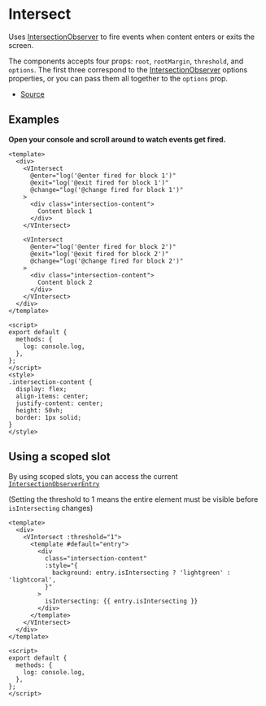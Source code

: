 # Intersect

Uses [IntersectionObserver](https://developer.mozilla.org/en-US/docs/Web/API/IntersectionObserver) to fire events when content enters or exits the screen.

The components accepts four props: `root`, `rootMargin`, `threshold`, and `options`. The first three correspond to the [IntersectionObserver](https://developer.mozilla.org/en-US/docs/Web/API/Intersection_Observer_API) options properties, or you can pass them all together to the `options` prop.

- [Source](https://github.com/AustinGil/vuetensils/blob/master/src/components/VIntersect/VIntersect.vue)

## Examples

**Open your console and scroll around to watch events get fired.**

```vue live
<template>
  <div>
    <VIntersect
      @enter="log('@enter fired for block 1')"
      @exit="log('@exit fired for block 1')"
      @change="log('@change fired for block 1')"
    >
      <div class="intersection-content">
        Content block 1
      </div>
    </VIntersect>

    <VIntersect
      @enter="log('@enter fired for block 2')"
      @exit="log('@exit fired for block 2')"
      @change="log('@change fired for block 2')"
    >
      <div class="intersection-content">
        Content block 2
      </div>
    </VIntersect>
  </div>
</template>

<script>
export default {
  methods: {
    log: console.log,
  },
};
</script>
<style>
.intersection-content {
  display: flex;
  align-items: center;
  justify-content: center;
  height: 50vh;
  border: 1px solid;
}
</style>
```

## Using a scoped slot

By using scoped slots, you can access the current [`IntersectionObserverEntry`](https://developer.mozilla.org/en-US/docs/Web/API/IntersectionObserverEntry)

(Setting the threshold to 1 means the entire element must be visible before `isIntersecting` changes)

```vue live
<template>
  <div>
    <VIntersect :threshold="1">
      <template #default="entry">
        <div
          class="intersection-content"
          :style="{
            background: entry.isIntersecting ? 'lightgreen' : 'lightcoral',
          }"
        >
          isIntersecting: {{ entry.isIntersecting }}
        </div>
      </template>
    </VIntersect>
  </div>
</template>

<script>
export default {
  methods: {
    log: console.log,
  },
};
</script>
```
